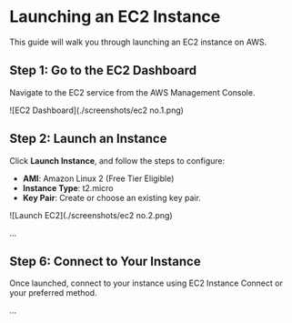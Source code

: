 # Launching an EC2 Instance

This guide will walk you through launching an EC2 instance on AWS.

## Step 1: Go to the EC2 Dashboard
Navigate to the EC2 service from the AWS Management Console.

![EC2 Dashboard](./screenshots/ec2 no.1.png)

## Step 2: Launch an Instance
Click **Launch Instance**, and follow the steps to configure:
- **AMI**: Amazon Linux 2 (Free Tier Eligible)
- **Instance Type**: t2.micro
- **Key Pair**: Create or choose an existing key pair.

![Launch EC2](./screenshots/ec2 no.2.png)

...

## Step 6: Connect to Your Instance
Once launched, connect to your instance using EC2 Instance Connect or your preferred method.

...
